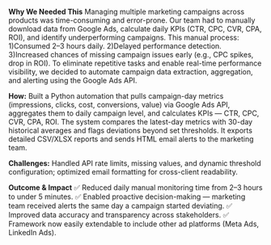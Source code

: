 **Why We Needed This**
Managing multiple marketing campaigns across products was time-consuming and error-prone. Our team had to manually download data from Google Ads, calculate daily KPIs (CTR, CPC, CVR, CPA, ROI), and identify underperforming campaigns.
This manual process:
1)Consumed 2–3 hours daily.
2)Delayed performance detection.
3)Increased chances of missing campaign issues early (e.g., CPC spikes, drop in ROI).
To eliminate repetitive tasks and enable real-time performance visibility, we decided to automate campaign data extraction, aggregation, and alerting using the Google Ads API.

**How:**
Built a Python automation that pulls campaign-day metrics (impressions, clicks, cost, conversions, value) via Google Ads API, aggregates them to daily campaign level, and calculates KPIs — CTR, CPC, CVR, CPA, ROI.
The system compares the latest-day metrics with 30-day historical averages and flags deviations beyond set thresholds.
It exports detailed CSV/XLSX reports and sends HTML email alerts to the marketing team.

**Challenges:**
Handled API rate limits, missing values, and dynamic threshold configuration; optimized email formatting for cross-client readability.

**Outcome & Impact**
✅ Reduced daily manual monitoring time from 2–3 hours to under 5 minutes.
✅ Enabled proactive decision-making — marketing team received alerts the same day a campaign started deviating.
✅ Improved data accuracy and transparency across stakeholders.
✅ Framework now easily extendable to include other ad platforms (Meta Ads, LinkedIn Ads).

